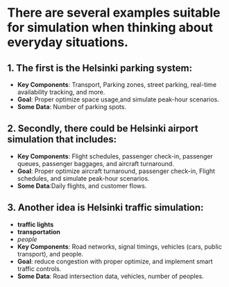 # There are several examples suitable for simulation when thinking about everyday situations.
## 1. The first is the Helsinki parking system: 
- **Key Components**: Transport, Parking zones, street parking, real-time availability tracking, and more. 
- **Goal**: Proper optimize space usage,and simulate peak-hour scenarios.
- **Some Data**: Number of parking spots.
## 2. Secondly, there could be Helsinki airport simulation that includes:
- **Key Components**: Flight schedules, passenger check-in, passenger queues, passenger baggages, and aircraft turnaround.
- **Goal**: Proper optimize aircraft turnaround, passenger check-in, Flight schedules, and simulate peak-hour scenarios.
- **Some Data**:Daily flights, and customer flows.
## 3. Another idea is Helsinki traffic simulation:
- **traffic lights**
- **transportation**
- *people*
- **Key Components**: Road networks, signal timings, vehicles (cars, public transport), and people.
- **Goal**: reduce congestion with proper optimize, and implement smart traffic controls.
- **Some Data**: Road intersection data, vehicles, number of peoples.

